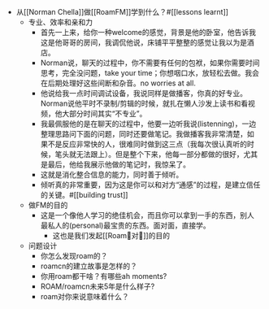 - 从[[Norman Chella]]做[[RoamFM]]学到什么？#[[lessons learnt]]
    - 专业、效率和亲和力
        - 首先一上来，给你一种welcome的感觉，背景是他的卧室，他告诉我这是他哥哥的房间，我调侃他说，床铺平平整整的感觉让我以为是酒店。
        - Norman说，聊天的过程中，你不需要有任何的包袱，如果你需要时间思考，完全没问题，take your time；你想咽口水，放轻松去做。我会在后期处理好这些间断和杂音。no worries at all.
        - 他说给我一点时间调试设备，我说同样是做播客，你真的好专业。Norman说他平时不录制/剪辑的时候，就扎在懒人沙发上读书和看视频，他大部分时间其实“不专业”。
        - 我最佩服他的是在聊天的过程中，他要一边听我说(listenning)，一边整理思路问下面的问题，同时还要做笔记。我做播客我非常清楚，如果不是反应非常快的人，很难同时做到这三点（我每次很认真听的时候，笔头就无法跟上）。但是整个下来，他每一部分都做的很好，尤其是最后，他给我展示他做的笔记时，我惊呆了。
        - 这就是消化整合信息的能力，同时善于倾听。
        - 倾听真的非常重要，因为这是你可以和对方“通感”的过程，是建立信任的关键。#[[building trust]]
    - 做FM的目的
        - 这是一个像他人学习的绝佳机会，而且你可以拿到一手的东西，别人最私人的(personal)最宝贵的东西。面对面，直接学。
            - 这也是我们发起[[Roam🍜对🍜]]的目的
    - 问题设计
        - 你怎么发现roam的？
        - roamcn的建立故事是怎样的？
        - 你用roam都干啥？有哪些ah moments?
        - ROAM/roamcn未来5年是什么样子?
        - roam对你来说意味着什么？
